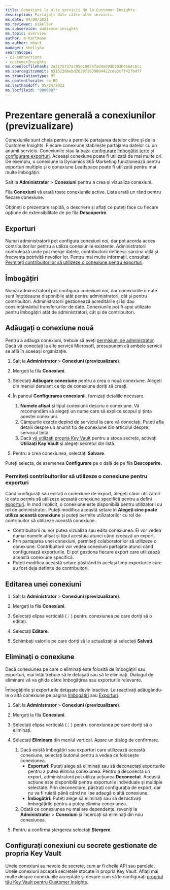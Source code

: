 ```yaml
---
title: Conexiuni la alte servicii de la Customer Insights.
description: Partajați date către alte servicii.
ms.date: 04/09/2021
ms.reviewer: nikeller
ms.subservice: audience-insights
ms.topic: overview
author: m-hartmann
ms.author: mhart
manager: shellyha
searchScope:
- ci-connections
- customerInsights
ms.openlocfilehash: 2a3175737ac95e10d75fad4a69db303b0564c6cc
ms.sourcegitcommit: b515120bebd2638f2639004422cee3cff42fbdf7
ms.translationtype: MT
ms.contentlocale: ro-RO
ms.lasthandoff: 05/24/2022
ms.locfileid: "8800387"
---
```

# <a name="connections-preview-overview"></a>Prezentare generală a conexiunilor (previzualizare)

Conexiunile sunt cheia pentru a permite partajarea datelor către și de la Customer Insights. Fiecare conexiune stabilește partajarea datelor cu un anumit serviciu. Conexiunile stau la baza [configurare îmbogățiri terțe](enrichment-hub.md) și [configurare exporturi](export-destinations.md). Aceeași conexiune poate fi utilizată de mai multe ori. De exemplu, o conexiune la Dynamics 365 Marketing funcționează pentru exporturi multiple și o conexiune Leadspace poate fi utilizată pentru mai multe îmbogățiri.

Salt la **Administrator** > **Conexiuni** pentru a crea și vizualiza conexiuni.

Fila **Conexiuni** vă arată toate conexiunile active. Lista arată un rând pentru fiecare conexiune.

Obțineți o prezentare rapidă, o descriere și aflați ce puteți face cu fiecare opțiune de extensibilitate de pe fila **Descoperire**.

## <a name="exports"></a>Exporturi

Numai administratorii pot configura conexiuni noi, dar pot acorda acces contribuitorilor pentru a utiliza conexiunile existente. Administratorii controlează unde pot merge datele, contribuitorii definesc sarcina utilă și frecvența potrivită nevoilor lor. Pentru mai multe informații, consultați [Permiteți contribuitorilor să utilizeze o conexiune pentru exporturi](#allow-contributors-to-use-a-connection-for-exports).

## <a name="enrichments"></a>Îmbogățiri

Numai administratorii pot configura conexiuni noi, dar conexiunile create sunt întotdeauna disponibile atât pentru administratori, cât și pentru contribuitori. Administratorii gestionează acreditările și își dau consimțământul transferurilor de date. Conexiunile pot fi apoi utilizate pentru îmbogățiri atât de administratori, cât și de contribuitori.

## <a name="add-a-new-connection"></a>Adăugați o conexiune nouă

Pentru a adăuga conexiuni, trebuie să aveți [permisiuni de administrator](permissions.md). Dacă vă conectați la alte servicii Microsoft, presupunem că ambele servicii se află în aceeași organizație.

1. Salt la **Administrator** > **Conexiuni (previzualizare)**.

1. Mergeți la fila **Conexiuni**.

1. Selectați **Adăugare conexiune** pentru a crea o nouă conexiune. Alegeți din meniul derulant ce tip de conexiune doriți să creați.

1. În panoul **Configurarea conexiunii**, furnizați detaliile necesare.
   1. **Numele afișat** și tipul conexiunii descriu o conexiune. Vă recomandăm să alegeți un nume care să explice scopul și ținta acestei conexiuni.
   1. Câmpurile exacte depind de serviciul la care vă conectați. Puteți afla detalii despre un anumit tip de conexiune din articolul despre serviciul țintă.
   1. Dacă [vă utilizați propria Key Vault](use-azure-key-vault.md) pentru a stoca secrete, activați **Utilizați Kay Vault** și alegeți secretul din listă.

1. Pentru a crea conexiunea, selectați **Salvare**.

Puteți selecta, de asemenea **Configurare** pe o dală de pe fila **Descoperire**.

### <a name="allow-contributors-to-use-a-connection-for-exports"></a>Permiteți contribuitorilor să utilizeze o conexiune pentru exporturi

Când configurați sau editați o conexiune de export, alegeți căror utilizatori le este permis să utilizeze această conexiune specifică pentru a defini [exporturi](export-destinations.md). În mod implicit, o conexiune este disponibilă pentru utilizatorii cu rol de administrator. Puteți modifica această setare în **Alegeți cine poate utiliza această conexiune** și puteți permite utilizatorilor cu rol de contribuitor să utilizeze această conexiune.

- Contribuitorii nu vor putea vizualiza sau edita conexiunea. Ei vor vedea numai numele afișat și tipul acestuia atunci când creează un export.
- Prin partajarea unei conexiuni, permiteți colaboratorilor să utilizeze o conexiune. Contribuitorii vor vedea conexiuni partajate atunci când configurează exporturile. Ei pot gestiona fiecare export care utilizează această conexiune specifică.
- Puteți modifica această setare păstrând în același timp exporturile care au fost deja definite de contribuitori.

## <a name="edit-a-connection"></a>Editarea unei conexiuni

1. Salt la **Administrator** > **Conexiuni (previzualizare)**.

1. Mergeți la fila **Conexiuni**.

1. Selectați elipsa verticală (&vellip;) pentru conexiunea pe care doriți să o editați.

1. Selectați **Editare**.

1. Schimbați valorile pe care doriți să le actualizați și selectați **Salvați**.

## <a name="remove-a-connection"></a>Eliminați o conexiune

Dacă conexiunea pe care o eliminați este folosită de îmbogățiri sau exporturi, mai întâi trebuie să le detașați sau să le eliminați. Dialogul de eliminare vă va ghida către îmbogățirea sau exporturile relevante.

Îmbogățirile și exporturile detașate devin inactive. Le reactivați adăugându-le o altă conexiune pe pagina [Îmbogățiri](enrichment-hub.md) sau [Exporturi](export-destinations.md).

1. Salt la **Administrator** > **Conexiuni (previzualizare)**.

1. Mergeți la fila **Conexiuni**.

1. Selectați elipsa verticală (&vellip;) pentru conexiunea pe care doriți să o eliminați.

1. Selectați **Eliminare** din meniul vertical. Apare un dialog de confirmare.

   1. Dacă există îmbogățiri sau exporturi care utilizează această conexiune, selectați butonul pentru a vedea ce folosește conexiunea.
      - **Exporturi:** Puteți alege să eliminați sau să deconectați exporturile pentru a putea elimina conexiunea. Pentru a deconecta un export, administratorii pot utiliza acțiunea **Deconectat**. Această acțiune este disponibilă pentru exporturile individuale și multiple selectate. Prin deconectare, păstrați configurația de export, dar nu va fi rulată până când nu i se adaugă o altă conexiune.
      - **Îmbogățiri:** Puteți alege să eliminați sau să dezactivați îmbogățirile pentru a putea elimina conexiunea.
   1. Odată ce conexiunea nu mai are dependențe, reveniți la **Administrator** > **Conexiuni** și încercați să eliminați din nou conexiunea.

1. Pentru a confirma ștergerea selectați **Ștergere**.

## <a name="set-up-connections-with-secrets-managed-by-your-own-key-vault"></a>Configurați conexiuni cu secrete gestionate de propria Key Vault

Unele conexiuni au nevoie de secrete, cum ar fi cheile API sau parolele. Unele conexiuni acceptă secretele stocate în propria Key Vault. Aflați mai multe despre conexiunile acceptate și despre cum să le configurați [propriul tău Key Vault pentru Customer Insights](use-azure-key-vault.md).
